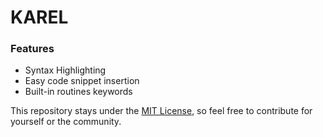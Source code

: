 # KAREL

### Features
* Syntax Highlighting
* Easy code snippet insertion
* Built-in routines keywords

This repository stays under the [MIT License](LICENSE.md), so feel free to contribute for yourself or the community.
